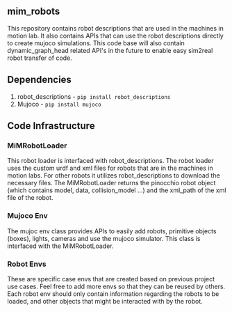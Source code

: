 ## mim_robots

This repository contains robot descriptions that are used in the machines in motion lab. It also contains APIs that can use the robot descriptions directly to create mujoco simulations. This code base will also contain dynamic_graph_head related API's in the future to enable 
easy sim2real robot transfer of code. 

## Dependencies
1. robot_descriptions - ```pip install robot_descriptions```
2. Mujoco - ```pip install mujoco```

## Code Infrastructure

### MiMRobotLoader 
This robot loader is interfaced with robot_descriptions. The robot loader uses the custom urdf and xml files for robots that are in the 
machines in motion labs. For other robots it utilizes robot_descriptions to download the necessary files. The MiMRobotLoader returns the pinocchio 
robot object (which contains model, data, collision_model ...) and the xml_path of the xml file of the robot. 

### Mujoco Env
The mujoc env class provides APIs to easily add robots, primitive objects (boxes), lights, cameras and use the mujoco simulator. This class is 
interfaced with the MiMRobotLoader. 

### Robot Envs 
These are specific case envs that are created based on previous project use cases. Feel free to add more envs so that they can be reused by others. 
Each robot env should only contain information regarding the robots to be loaded, and other objects that might be interacted with by the robot. 


